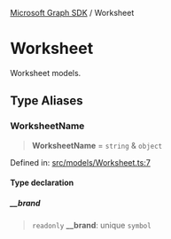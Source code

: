[Microsoft Graph SDK](README.md) / Worksheet

# Worksheet

Worksheet models.

## Type Aliases

### WorksheetName

> **WorksheetName** = `string` & `object`

Defined in: [src/models/Worksheet.ts:7](https://github.com/Future-Secure-AI/sharepoint-workbook/blob/main/src/models/Worksheet.ts#L7)

#### Type declaration

##### \_\_brand

> `readonly` **\_\_brand**: unique `symbol`
